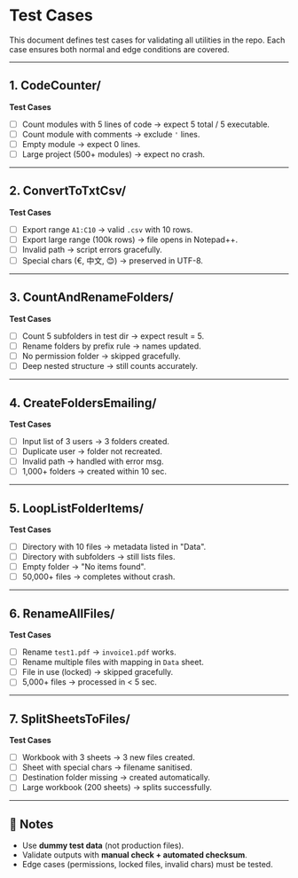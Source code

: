 # Test Cases
This document defines test cases for validating all utilities in the repo. Each case ensures both normal and edge conditions are covered.

---

## 1. CodeCounter/
**Test Cases**
- [ ] Count modules with 5 lines of code → expect 5 total / 5 executable.
- [ ] Count module with comments → exclude `'` lines.
- [ ] Empty module → expect 0 lines.
- [ ] Large project (500+ modules) → expect no crash.

---

## 2. ConvertToTxtCsv/
**Test Cases**
- [ ] Export range `A1:C10` → valid `.csv` with 10 rows.
- [ ] Export large range (100k rows) → file opens in Notepad++.
- [ ] Invalid path → script errors gracefully.
- [ ] Special chars (€, 中文, 😊) → preserved in UTF-8.

---

## 3. CountAndRenameFolders/
**Test Cases**
- [ ] Count 5 subfolders in test dir → expect result = 5.
- [ ] Rename folders by prefix rule → names updated.
- [ ] No permission folder → skipped gracefully.
- [ ] Deep nested structure → still counts accurately.

---

## 4. CreateFoldersEmailing/
**Test Cases**
- [ ] Input list of 3 users → 3 folders created.
- [ ] Duplicate user → folder not recreated.
- [ ] Invalid path → handled with error msg.
- [ ] 1,000+ folders → created within 10 sec.

---

## 5. LoopListFolderItems/
**Test Cases**
- [ ] Directory with 10 files → metadata listed in "Data".
- [ ] Directory with subfolders → still lists files.
- [ ] Empty folder → "No items found".
- [ ] 50,000+ files → completes without crash.

---

## 6. RenameAllFiles/
**Test Cases**
- [ ] Rename `test1.pdf` → `invoice1.pdf` works.
- [ ] Rename multiple files with mapping in `Data` sheet.
- [ ] File in use (locked) → skipped gracefully.
- [ ] 5,000+ files → processed in < 5 sec.

---

## 7. SplitSheetsToFiles/
**Test Cases**
- [ ] Workbook with 3 sheets → 3 new files created.
- [ ] Sheet with special chars → filename sanitised.
- [ ] Destination folder missing → created automatically.
- [ ] Large workbook (200 sheets) → splits successfully.

---

## 🔑 Notes
- Use **dummy test data** (not production files).  
- Validate outputs with **manual check + automated checksum**.  
- Edge cases (permissions, locked files, invalid chars) must be tested.  
